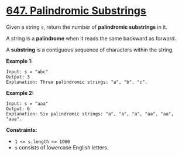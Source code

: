 # [647. Palindromic Substrings](https://leetcode.com/problems/palindromic-substrings/description/?envType=problem-list-v2&envId=54nuzvcj)

Given a string <code>s</code>, return the number of **palindromic substrings**  in it.

A string is a **palindrome**  when it reads the same backward as forward.

A **substring**  is a contiguous sequence of characters within the string.

**Example 1:** 

```
Input: s = "abc"
Output: 3
Explanation: Three palindromic strings: "a", "b", "c".
```

**Example 2:** 

```
Input: s = "aaa"
Output: 6
Explanation: Six palindromic strings: "a", "a", "a", "aa", "aa", "aaa".
```

**Constraints:** 

- <code>1 <= s.length <= 1000</code>
- <code>s</code> consists of lowercase English letters.